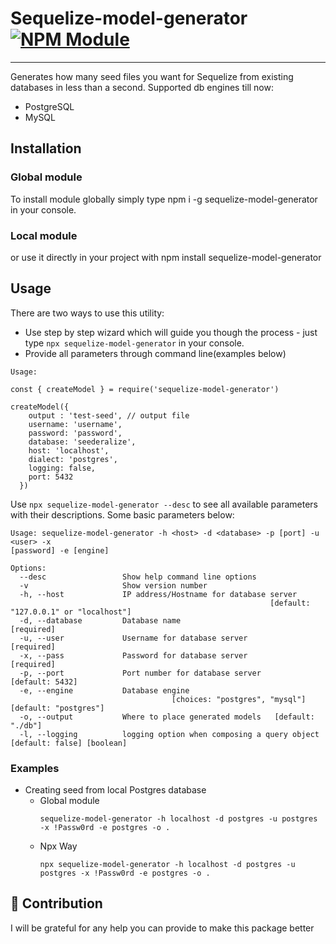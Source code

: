 # Sequelize-model-generator [![NPM Module](https://img.shields.io/badge/npm%20package-0.1.0-red)](https://github.com/alexagep/sequelize-model-generator)

***
Generates how many seed files you want for Sequelize from existing databases in less than a second.
Supported db engines till now:
* PostgreSQL
* MySQL

## Installation
### Global module
To install module globally simply type npm i -g sequelize-model-generator in your console.
### Local module
or use it directly in your project with npm install sequelize-model-generator



## Usage
There are two ways to use this utility:
- Use step by step wizard which will guide you though the process - just type `npx sequelize-model-generator` in your console.
- Provide all parameters through command line(examples below)

```
Usage:

const { createModel } = require('sequelize-model-generator')

createModel({
    output : 'test-seed', // output file
    username: 'username',
    password: 'password',
    database: 'seederalize',
    host: 'localhost',
    dialect: 'postgres',
    logging: false,
    port: 5432
  })
```

Use `npx sequelize-model-generator --desc` to see all available parameters with their descriptions. Some basic parameters below:
```shell
Usage: sequelize-model-generator -h <host> -d <database> -p [port] -u <user> -x
[password] -e [engine]

Options:
  --desc                 Show help command line options
  -v                     Show version number
  -h, --host             IP address/Hostname for database server
                                                          [default: "127.0.0.1" or "localhost"]
  -d, --database         Database name                             [required]
  -u, --user             Username for database server              [required]
  -x, --pass             Password for database server              [required]
  -p, --port             Port number for database server           [default: 5432]
  -e, --engine           Database engine
                                    [choices: "postgres", "mysql"]  [default: "postgres"]
  -o, --output           Where to place generated models   [default: "./db"]
  -l, --logging          logging option when composing a query object   [default: false] [boolean]
```


### Examples

* Creating seed from local Postgres database
   * Global module
      ```
      sequelize-model-generator -h localhost -d postgres -u postgres -x !Passw0rd -e postgres -o .
      ````
   * Npx Way
      ```
      npx sequelize-model-generator -h localhost -d postgres -u postgres -x !Passw0rd -e postgres -o .
      ````



## 🤝 Contribution

I will be grateful for any help you can provide to make this package better

